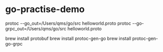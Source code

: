 # go-practise-demo
protoc --go_out=/Users/qms/go/src helloworld.proto
protoc --go-grpc_out=/Users/qms/go/src helloworld.proto



brew install protobuf
brew install protoc-gen-go
brew install protoc-gen-go-grpc